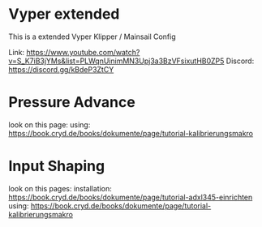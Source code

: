 # Vyper extended
This is a extended Vyper Klipper / Mainsail Config

Link: https://www.youtube.com/watch?v=S_K7iB3jYMs&list=PLWqnUinimMN3Upj3a3BzVFsixutHB0ZP5
Discord: https://discord.gg/kBdeP3ZtCY


# Pressure Advance

look on this page:
  using: https://book.cryd.de/books/dokumente/page/tutorial-kalibrierungsmakro

# Input Shaping
look on this pages:
  installation: https://book.cryd.de/books/dokumente/page/tutorial-adxl345-einrichten
  using: https://book.cryd.de/books/dokumente/page/tutorial-kalibrierungsmakro



